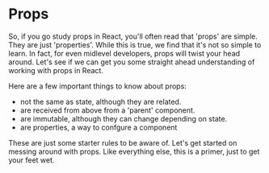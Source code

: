 # Props

So, if you go study props in React, you'll often read that 'props' are simple. They are just 'properties'. While this is true, we find that it's not so simple to learn. In fact, for even midlevel developers, props will twist your head around. Let's see if we can get you some straight ahead understanding of working with props in React.

Here are a few important things to know about props:

* not the same as state, although they are related.
* are received from above from a 'parent' component.
* are immutable, although they can change depending on state.
* are properties, a way to confgure a component

These are just some starter rules to be aware of. Let's get started on messing around with props. Like everything else, this is a primer, just to get your feet wet. 
